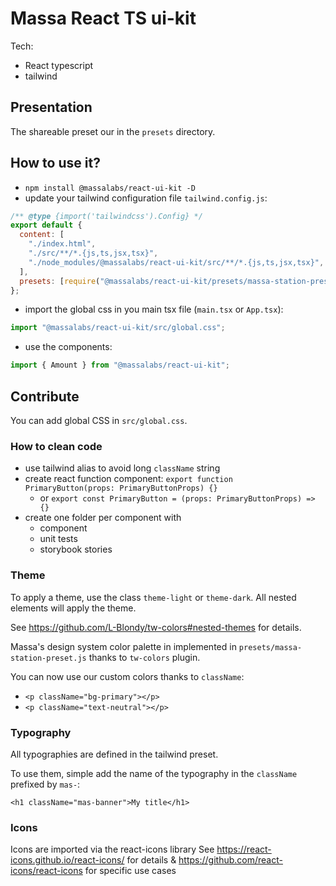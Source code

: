 # Massa React TS ui-kit

Tech:

- React typescript
- tailwind

## Presentation

The shareable preset our in the `presets` directory.

## How to use it?

- `npm install @massalabs/react-ui-kit -D`
- update your tailwind configuration file `tailwind.config.js`:

```js
/** @type {import('tailwindcss').Config} */
export default {
  content: [
    "./index.html",
    "./src/**/*.{js,ts,jsx,tsx}",
    "./node_modules/@massalabs/react-ui-kit/src/**/*.{js,ts,jsx,tsx}",
  ],
  presets: [require("@massalabs/react-ui-kit/presets/massa-station-preset.js")],
};
```

- import the global css in you main tsx file (`main.tsx` or `App.tsx`):

```ts
import "@massalabs/react-ui-kit/src/global.css";
```

- use the components:

```ts
import { Amount } from "@massalabs/react-ui-kit";
```

## Contribute

You can add global CSS in `src/global.css`.

### How to clean code

- use tailwind alias to avoid long `className` string
- create react function component: `export function PrimaryButton(props: PrimaryButtonProps) {}`
  - or `export const PrimaryButton = (props: PrimaryButtonProps) => {}`
- create one folder per component with
  - component
  - unit tests
  - storybook stories

### Theme

To apply a theme, use the class `theme-light` or `theme-dark`. All nested elements will apply the theme.

See <https://github.com/L-Blondy/tw-colors#nested-themes> for details.

Massa's design system color palette in implemented in `presets/massa-station-preset.js` thanks to `tw-colors` plugin.

You can now use our custom colors thanks to `className`:

- `<p className="bg-primary"></p>`
- `<p className="text-neutral"></p>`

### Typography

All typographies are defined in the tailwind preset.

To use them, simple add the name of the typography in the `className` prefixed by `mas-`:

`<h1 className="mas-banner">My title</h1>`

### Icons

Icons are imported via the react-icons library
See <https://react-icons.github.io/react-icons/> for details & <https://github.com/react-icons/react-icons> for specific use cases
